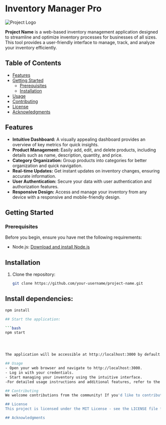 # Inventory Manager Pro

![Project Logo](path/to/logo.png)

**Project Name** is a web-based inventory management application designed to streamline and optimize inventory processes for businesses of all sizes. This tool provides a user-friendly interface to manage, track, and analyze your inventory efficiently.

## Table of Contents

- [Features](#features)
- [Getting Started](#getting-started)
  - [Prerequisites](#prerequisites)
  - [Installation](#installation)
- [Usage](#usage)
- [Contributing](#contributing)
- [License](#license)
- [Acknowledgments](#acknowledgments)

## Features

- **Intuitive Dashboard:** A visually appealing dashboard provides an overview of key metrics for quick insights.
- **Product Management:** Easily add, edit, and delete products, including details such as name, description, quantity, and price.
- **Category Organization:** Group products into categories for better organization and quick navigation.
- **Real-time Updates:** Get instant updates on inventory changes, ensuring accurate information.
- **User Authentication:** Secure your data with user authentication and authorization features.
- **Responsive Design:** Access and manage your inventory from any device with a responsive and mobile-friendly design.

## Getting Started

### Prerequisites

Before you begin, ensure you have met the following requirements:

- Node.js: [Download and install Node.js](https://nodejs.org/)

## Installation

1. Clone the repository:

   ```bash
   git clone https://github.com/your-username/project-name.git

## Install dependencies:

  ```bash
  npm install

## Start the application:

  ```bash
  npm start




The application will be accessible at http://localhost:3000 by default.

## Usage
- Open your web browser and navigate to http://localhost:3000.
- Log in with your credentials.
- Start managing your inventory using the intuitive interface.
 -For detailed usage instructions and additional features, refer to the User Guide.

## Contributing
We welcome contributions from the community! If you'd like to contribute to Inventory Manager Pro, please follow our Contribution Guidelines.

## License
This project is licensed under the MIT License - see the LICENSE file for details.

## Acknowledgments

